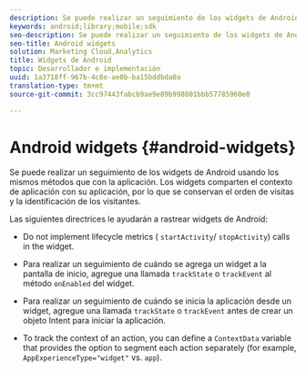 ```yaml
---
description: Se puede realizar un seguimiento de los widgets de Android usando los mismos métodos que con la aplicación. Los widgets comparten el contexto de aplicación con su aplicación, por lo que se conservan el orden de visitas y la identificación de los visitantes.
keywords: android;library;mobile;sdk
seo-description: Se puede realizar un seguimiento de los widgets de Android usando los mismos métodos que con la aplicación. Los widgets comparten el contexto de aplicación con su aplicación, por lo que se conservan el orden de visitas y la identificación de los visitantes.
seo-title: Android widgets
solution: Marketing Cloud,Analytics
title: Widgets de Android
topic: Desarrollador e implementación
uuid: 1a3718ff-967b-4c8e-ae0b-ba15bddbda0a
translation-type: tm+mt
source-git-commit: 3cc97443fabcb9ae9e09b998801bbb57785960e0

---
```



# Android widgets {#android-widgets}

Se puede realizar un seguimiento de los widgets de Android usando los mismos métodos que con la aplicación. Los widgets comparten el contexto de aplicación con su aplicación, por lo que se conservan el orden de visitas y la identificación de los visitantes.

Las siguientes directrices le ayudarán a rastrear widgets de Android:

* Do not implement lifecycle metrics ( `startActivity`/ `stopActivity`) calls in the widget.

* Para realizar un seguimiento de cuándo se agrega un widget a la pantalla de inicio, agregue una llamada `trackState` o `trackEvent` al método `onEnabled` del widget.

* Para realizar un seguimiento de cuándo se inicia la aplicación desde un widget, agregue una llamada `trackState` o `trackEvent` antes de crear un objeto Intent para iniciar la aplicación.

* To track the context of an action, you can define a `ContextData` variable that provides the option to segment each action separately (for example, `AppExperienceType="widget"` vs. `app`).

